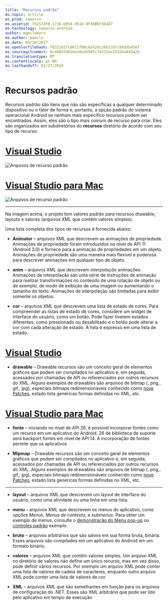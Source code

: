 ```yaml
---
title: "Recursos padrão"
ms.topic: article
ms.prod: xamarin
ms.assetid: 762572F0-173A-D994-0510-8F36BEF3D487
ms.technology: xamarin-android
author: mgmclemore
ms.author: mamcle
ms.date: 09/20/2017
ms.openlocfilehash: f632162fc0611f08c6a52dc36b12d7c80d5b456f
ms.sourcegitcommit: 6cd40d190abe38edd50fc74331be15324a845a28
ms.translationtype: MT
ms.contentlocale: pt-BR
ms.lasthandoff: 02/27/2018
---
```

# <a name="default-resources"></a>Recursos padrão

Recursos padrão são itens que não são específicas a qualquer determinado dispositivo ou o fator de forma e, portanto, a opção padrão do sistema operacional Android se nenhum mais específico recursos podem ser encontrados. Assim, eles são o tipo mais comum de recurso para criar. Eles são organizados em subdiretórios do **recursos** diretório de acordo com seu tipo de recurso:

# <a name="visual-studiotabvswin"></a>[Visual Studio](#tab/vswin)

![Arquivos de recurso padrão](default-resources-images/01-resource-files-vs.png)
 
# <a name="visual-studio-for-mactabvsmac"></a>[Visual Studio para Mac](#tab/vsmac)

![Arquivos de recurso padrão](default-resources-images/01-resource-files-xs.png)
 
-----

Na imagem acima, o projeto tem valores padrão para recursos drawable, layouts e valores (arquivos XML que contêm valores simples).

Uma lista completa dos tipos de recursos é fornecida abaixo:

-  **Animator** &ndash; arquivos XML que descrevem as animações de propriedade.
   Animações de propriedade foram introduzidos no nível de API 11 (Android 3.0) e fornece para a animação de propriedades em um objeto. Animações de propriedade são uma maneira mais flexível e poderosa para descrever animações em qualquer tipo de objeto.

-  **anim** &ndash; arquivos XML que descrevem *interpolação* animações. Animações de interpolação são uma série de instruções de animação para realizar transformações no conteúdo de uma rotação de objeto ou de exemplo, de modo de exibição de uma imagem ou aumentando o tamanho do texto. Animações de interpolação são limitadas para exibir somente os objetos.

-  **cor** &ndash; arquivos XML que descrevem uma lista de estado de cores. Para compreender as listas de estado de cores, considere um widget de interface do usuário, como um botão.
   Pode fazer tiverem estados diferentes, como pressionado ou desabilitado e o botão pode alterar a cor com cada alteração de estado. A lista é expresso em uma lista de estado.

# <a name="visual-studiotabvswin"></a>[Visual Studio](#tab/vswin)

-  **drawable** &ndash; Drawable recursos são um conceito geral de elementos gráficos que podem ser compilados no aplicativo e, em seguida, acessados por chamadas de API ou referenciados por outros recursos do XML.
   Alguns exemplos de drawables são arquivos de bitmap (. png,. gif,. jpg), especiais bitmaps redimensionáveis conhecido como [nove Patches](https://developer.android.com/guide/topics/graphics/2d-graphics.html#nine-patch), estado lista genéricas formas definidas no XML, etc.
 
# <a name="visual-studio-for-mactabvsmac"></a>[Visual Studio para Mac](#tab/vsmac)

-  **fonte** &ndash; iniciando no nível de API 26, é possível incorporar fontes como um recurso em um aplicativo do Android. 26 de biblioteca de suporte será backport fontes em nível de API 14. A incorporação de fontes permite que os aplicativos 

-  **Mipmap** &ndash; Drawable recursos são um conceito geral de elementos gráficos que podem ser compilados no aplicativo e, em seguida, acessados por chamadas de API ou referenciados por outros recursos do XML.
   Alguns exemplos de drawables são arquivos de bitmap (. png,. gif,. jpg), especiais bitmaps redimensionáveis conhecido como [nove Patches](https://developer.android.com/guide/topics/graphics/2d-graphics.html#nine-patch), estado lista genéricas formas definidas no XML, etc.

-----

-  **layout** &ndash; arquivos XML que descrevem um layout de interface do usuário, como uma atividade ou uma linha em uma lista.

-  **menu** &ndash; arquivos XML que descrevem os menus do aplicativo, como *opções Menus*, *Menus de contexto*, e *submenus*. Para obter um exemplo de menus, consulte o [demonstração do Menu pop-up](https://developer.xamarin.com/samples/monodroid/PopupMenuDemo/) ou [controles padrão](https://developer.xamarin.com/samples/mobile/StandardControls/) exemplo.

-  **bruto** &ndash; arquivos arbitrários que são salvos em sua forma bruta, binária. Esses arquivos são compilados em um aplicativo do Android em um formato binário.

-  **valores** &ndash; arquivos XML que contêm valores simples. Um arquivo XML no diretório de valores não define um único recurso, mas em vez disso, pode definir vários recursos. Por exemplo um arquivo XML pode conter uma lista de valores de cadeia de caracteres, enquanto outro arquivo XML pode conter uma lista de valores de cor.

-  **XML** &ndash; arquivos XML que são semelhantes em função para os arquivos de configuração do .NET. Esses são XML arbitrário que pode ser lido pelo aplicativo em tempo de execução
